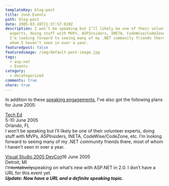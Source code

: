 ```yaml
---
templateKey: blog-post
title: June Events
path: blog-post
date: 2005-03-28T21:37:57.010Z
description: I won’t be speaking but I’ll likely be one of their volunteer
  experts, doing stuff with MVPs, ASPInsiders, INETA, CodeWise/CodeZone, etc.
  I’m looking forward to seeing many of my .NET community friends there, most of
  whom I haven’t seen in over a year.
featuredpost: false
featuredimage: /img/default-post-image.jpg
tags:
  - asp.net
  - Events
category:
  - Uncategorized
comments: true
share: true
---
```

<!--StartFragment-->

In addition to these [speaking engagements](http://aspadvice.com/blogs/ssmith/archive/2005/03/23/1852.aspx), I’ve also got the following plans for June 2005:

[Tech Ed](http://www.microsoft.com/events/teched2005/default.mspx)\
5-10 June 2005\
Orlando, FL\
I won’t be speaking but I’ll likely be one of their volunteer experts, doing stuff with MVPs, ASPInsiders, INETA, CodeWise/CodeZone, etc. I’m looking forward to seeing many of my .NET community friends there, most of whom I haven’t seen in over a year.

[Visual Studio 2005 DevCon](https://www.chrysalisevents.com/vs2005devcon)16 June 2005\
Detroit, MI\
I’m~~tentatively~~speaking on what’s new with ASP.NET in 2.0. I don’t have a URL for this event yet.\
***Update: Now have a URL and a definite speaking topic.***

<!--EndFragment-->